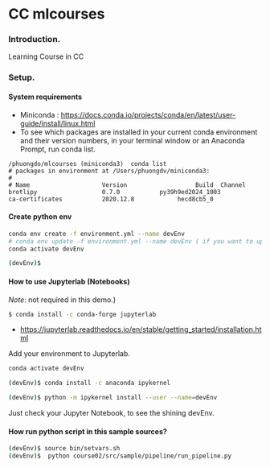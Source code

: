 # CC mlcourses

### Introduction.
Learning Course in CC
### Setup. 
#### System requirements
* Miniconda :  https://docs.conda.io/projects/conda/en/latest/user-guide/install/linux.html   
* To see which packages are installed in your current conda environment and their version numbers, in your terminal window or an Anaconda Prompt, run conda list.
```
/phuongdo/mlcourses (miniconda3)  conda list
# packages in environment at /Users/phuongdv/miniconda3:
#
# Name                    Version                   Build  Channel
brotlipy                  0.7.0           py39h9ed2024_1003
ca-certificates           2020.12.8            hecd8cb5_0
```

#### Create python env

```bash
conda env create -f environment.yml --name devEnv 
# conda env update -f environment.yml --name devEnv ( if you want to update your env)
conda activate devEnv 

(devEnv)$

```

#### How to use Jupyterlab (Notebooks)
_Note_: not required in this demo.)
```bash
$ conda install -c conda-forge jupyterlab
```
* https://jupyterlab.readthedocs.io/en/stable/getting_started/installation.html

Add your environment to Jupyterlab. 

```bash
conda activate devEnv 

(devEnv)$ conda install -c anaconda ipykernel

(devEnv)$ python -m ipykernel install --user --name=devEnv

```
Just check your Jupyter Notebook, to see the shining devEnv.



#### How run python script in this sample sources?

```bash
(devEnv)$ source bin/setvars.sh                                                                                                                                                                                              1 ↵
(devEnv)$  python course02/src/sample/pipeline/run_pipeline.py   

```




